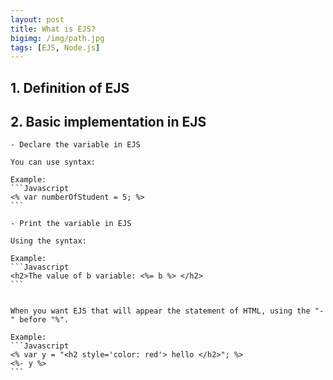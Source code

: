 ```yaml
---
layout: post
title: What is EJS?
bigimg: /img/path.jpg
tags: [EJS, Node.js]
---
```


## 1. Definition of EJS



## 2. Basic implementation in EJS
    - Declare the variable in EJS
    
    You can use syntax: 

    Example: 
    ```Javascript
    <% var numberOfStudent = 5; %>
    ```

    - Print the variable in EJS
  
    Using the syntax: 

    Example: 
    ```Javascript 
    <h2>The value of b variable: <%= b %> </h2>
    ```


    When you want EJS that will appear the statement of HTML, using the "-" before "%". 

    Example: 
    ```Javascript
    <% var y = "<h2 style='color: red'> hello </h2>"; %>
    <%- y %>
    ```